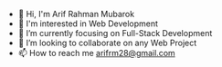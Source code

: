 - 👋 Hi, I'm Arif Rahman Mubarok 
- 👀 I'm interested in Web Development
- 🌱 I’m currently focusing on Full-Stack Development
- 👯 I’m looking to collaborate on any Web Project
- 📫 How to reach me arifrm28@gmail.com
<!--
**ArifMubarok/ArifMubarok** is a ✨ _special_ ✨ repository because its `README.md` (this file) appears on your GitHub profile.

Here are some ideas to get you started:

- 🔭 I’m currently working on ...
- 🤔 I’m looking for help with ...
- 💬 Ask me about ...
- 😄 Pronouns: ...
- ⚡ Fun fact: ...
-->
